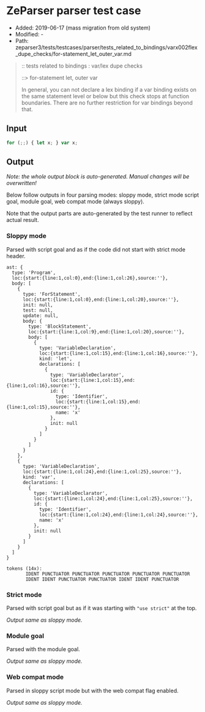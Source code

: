 # ZeParser parser test case

- Added: 2019-06-17 (mass migration from old system)
- Modified: -
- Path: zeparser3/tests/testcases/parser/tests_related_to_bindings/varx002flex_dupe_checks/for-statement_let_outer_var.md

> :: tests related to bindings : var/lex dupe checks
>
> ::> for-statement let, outer var
> 
> In general, you can not declare a lex binding if a var binding exists on the same statement level or below but this check stops at function boundaries. There are no further restriction for var bindings beyond that.

## Input

`````js
for (;;) { let x; } var x;
`````

## Output

_Note: the whole output block is auto-generated. Manual changes will be overwritten!_

Below follow outputs in four parsing modes: sloppy mode, strict mode script goal, module goal, web compat mode (always sloppy).

Note that the output parts are auto-generated by the test runner to reflect actual result.

### Sloppy mode

Parsed with script goal and as if the code did not start with strict mode header.

`````
ast: {
  type: 'Program',
  loc:{start:{line:1,col:0},end:{line:1,col:26},source:''},
  body: [
    {
      type: 'ForStatement',
      loc:{start:{line:1,col:0},end:{line:1,col:20},source:''},
      init: null,
      test: null,
      update: null,
      body: {
        type: 'BlockStatement',
        loc:{start:{line:1,col:9},end:{line:1,col:20},source:''},
        body: [
          {
            type: 'VariableDeclaration',
            loc:{start:{line:1,col:15},end:{line:1,col:16},source:''},
            kind: 'let',
            declarations: [
              {
                type: 'VariableDeclarator',
                loc:{start:{line:1,col:15},end:{line:1,col:16},source:''},
                id: {
                  type: 'Identifier',
                  loc:{start:{line:1,col:15},end:{line:1,col:15},source:''},
                  name: 'x'
                },
                init: null
              }
            ]
          }
        ]
      }
    },
    {
      type: 'VariableDeclaration',
      loc:{start:{line:1,col:24},end:{line:1,col:25},source:''},
      kind: 'var',
      declarations: [
        {
          type: 'VariableDeclarator',
          loc:{start:{line:1,col:24},end:{line:1,col:25},source:''},
          id: {
            type: 'Identifier',
            loc:{start:{line:1,col:24},end:{line:1,col:24},source:''},
            name: 'x'
          },
          init: null
        }
      ]
    }
  ]
}

tokens (14x):
       IDENT PUNCTUATOR PUNCTUATOR PUNCTUATOR PUNCTUATOR PUNCTUATOR
       IDENT IDENT PUNCTUATOR PUNCTUATOR IDENT IDENT PUNCTUATOR
`````

### Strict mode

Parsed with script goal but as if it was starting with `"use strict"` at the top.

_Output same as sloppy mode._

### Module goal

Parsed with the module goal.

_Output same as sloppy mode._

### Web compat mode

Parsed in sloppy script mode but with the web compat flag enabled.

_Output same as sloppy mode._
